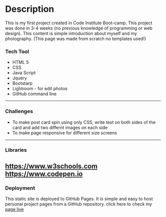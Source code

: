 # Description
This is my first project created in Code Institute Boot-camp. This project was done in 3-4 weeks (no previous knowledge of programming or web design). This content is simple introduction about myself and my photography. (This page was made from scratch no templates used!)

### Tech Tool
* HTML 5
* CSS
* Java Script
* Jquery
* Bootstarp
* Lightroom - for edit photos
* GitHub command line
---------------
### Challenges ###
* To make post card spin using only CSS, write text on both sides of the card and add two differnt images on each side
* To make page responsive for different size screens
---------------
### Libraries ###
https://www.w3schools.com
https://www.codepen.io
---------------
### Deployment ###
This static site is deployed to GitHub Pages. It is simple and easy to host personal project pages from a GitHub repository.
click here to check my [page live](https://ignasgri.github.io/myPage/)
